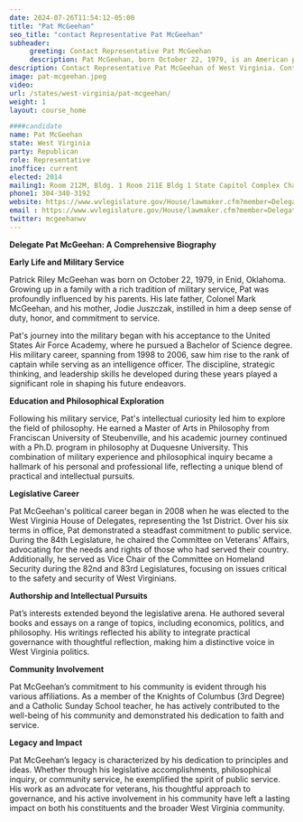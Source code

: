 ```yaml
---
date: 2024-07-26T11:54:12-05:00
title: "Pat McGeehan"
seo_title: "contact Representative Pat McGeehan"
subheader:
     greeting: Contact Representative Pat McGeehan
     description: Pat McGeehan, born October 22, 1979, is an American politician affiliated with the Republican Party. He serves as a member of the West Virginia House of Delegates, representing District 1, and has been in office since 2014.
description: Contact Representative Pat McGeehan of West Virginia. Contact information for Pat McGeehan includes email address, phone number, and mailing address.
image: pat-mcgeehan.jpeg
video:
url: /states/west-virginia/pat-mcgeehan/
weight: 1
layout: course_home

####candidate
name: Pat McGeehan
state: West Virginia
party: Republican
role: Representative
inoffice: current
elected: 2014
mailing1: Room 212M, Bldg. 1 Room 211E Bldg 1 State Capitol Complex Charleston, WV 25305
phone1: 304-340-3192
website: https://www.wvlegislature.gov/House/lawmaker.cfm?member=Delegate%20McGeehan/
email : https://www.wvlegislature.gov/House/lawmaker.cfm?member=Delegate%20McGeehan/
twitter: mcgeehanwv
---
```

**Delegate Pat McGeehan: A Comprehensive Biography**

**Early Life and Military Service**

Patrick Riley McGeehan was born on October 22, 1979, in Enid, Oklahoma. Growing up in a family with a rich tradition of military service, Pat was profoundly influenced by his parents. His late father, Colonel Mark McGeehan, and his mother, Jodie Juszczak, instilled in him a deep sense of duty, honor, and commitment to service.

Pat's journey into the military began with his acceptance to the United States Air Force Academy, where he pursued a Bachelor of Science degree. His military career, spanning from 1998 to 2006, saw him rise to the rank of captain while serving as an intelligence officer. The discipline, strategic thinking, and leadership skills he developed during these years played a significant role in shaping his future endeavors.

**Education and Philosophical Exploration**

Following his military service, Pat's intellectual curiosity led him to explore the field of philosophy. He earned a Master of Arts in Philosophy from Franciscan University of Steubenville, and his academic journey continued with a Ph.D. program in philosophy at Duquesne University. This combination of military experience and philosophical inquiry became a hallmark of his personal and professional life, reflecting a unique blend of practical and intellectual pursuits.

**Legislative Career**

Pat McGeehan's political career began in 2008 when he was elected to the West Virginia House of Delegates, representing the 1st District. Over his six terms in office, Pat demonstrated a steadfast commitment to public service. During the 84th Legislature, he chaired the Committee on Veterans’ Affairs, advocating for the needs and rights of those who had served their country. Additionally, he served as Vice Chair of the Committee on Homeland Security during the 82nd and 83rd Legislatures, focusing on issues critical to the safety and security of West Virginians.

**Authorship and Intellectual Pursuits**

Pat’s interests extended beyond the legislative arena. He authored several books and essays on a range of topics, including economics, politics, and philosophy. His writings reflected his ability to integrate practical governance with thoughtful reflection, making him a distinctive voice in West Virginia politics.

**Community Involvement**

Pat McGeehan’s commitment to his community is evident through his various affiliations. As a member of the Knights of Columbus (3rd Degree) and a Catholic Sunday School teacher, he has actively contributed to the well-being of his community and demonstrated his dedication to faith and service.

**Legacy and Impact**

Pat McGeehan’s legacy is characterized by his dedication to principles and ideas. Whether through his legislative accomplishments, philosophical inquiry, or community service, he exemplified the spirit of public service. His work as an advocate for veterans, his thoughtful approach to governance, and his active involvement in his community have left a lasting impact on both his constituents and the broader West Virginia community.
